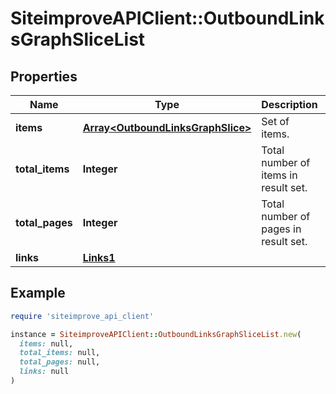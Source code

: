 # SiteimproveAPIClient::OutboundLinksGraphSliceList

## Properties

| Name | Type | Description | Notes |
| ---- | ---- | ----------- | ----- |
| **items** | [**Array&lt;OutboundLinksGraphSlice&gt;**](OutboundLinksGraphSlice.md) | Set of items. |  |
| **total_items** | **Integer** | Total number of items in result set. |  |
| **total_pages** | **Integer** | Total number of pages in result set. |  |
| **links** | [**Links1**](Links1.md) |  | [optional] |

## Example

```ruby
require 'siteimprove_api_client'

instance = SiteimproveAPIClient::OutboundLinksGraphSliceList.new(
  items: null,
  total_items: null,
  total_pages: null,
  links: null
)
```

